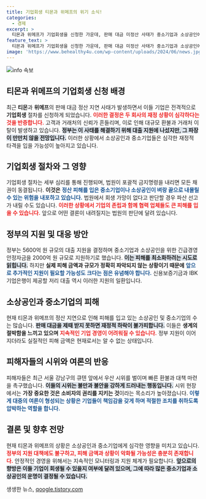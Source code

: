 ```yaml
---
title: 기업회생 티몬과 위메프의 위기 소식!
categories:
  - 경제
excerpt: >
  티몬과 위메프가 기업회생을 신청한 가운데, 판매 대금 미정산 사태가 중소기업과 소상공인에 미치는 영향이 심각해지고 있다. 정부는 2000억 규모의 경영안정자금을 지원하겠다고 밝혔지만, 피해 규모는 아직 가늠조차 못하고 있는 상황이다.
feature_text: >
  티몬과 위메프가 기업회생을 신청한 가운데, 판매 대금 미정산 사태가 중소기업과 소상공인에 미치는 영향이 심각해지고 있다. 정부는 2000억 규모의 경영안정자금을 지원하겠다고 밝혔지만, 피해 규모는 아직 가늠조차 못하고 있는 상황이다.
image: 'https://www.behealthy4u.com/wp-content/uploads/2024/06/news.jpg'
---
```


<p><img src="https://www.behealthy4u.com/wp-content/uploads/2024/06/news.jpg" alt="info 속보" /></p>

<h2 data-ke-size="size26">티몬과 위메프의 기업회생 신청 배경</h2>

<p data-ke-size="size16">최근 <b>티몬</b>과 <b>위메프</b>의 판매 대금 정산 지연 사태가 발생하면서 이들 기업은 전격적으로 <b>기업회생</b> 절차를 신청하게 되었습니다. <b><span style="color: #ee2323;">이러한 결정은 두 회사의 재정 상황이 심각하다는 것을 반증합니다.</span></b> 고객과 거래처의 신뢰가 흔들리며, 이로 인해 대규모 환불과 거래처 이탈이 발생하고 있습니다. <b><span style="background-color: #21538527;">정부는 이 사태를 해결하기 위해 대출 지원에 나섰지만, 그 파장이 만만치 않을 전망입니다.</span></b> 이러한 상황에서 소상공인과 중소기업들은 심각한 재정적 타격을 입을 가능성이 높아지고 있습니다.</p>

<h2 data-ke-size="size26">기업회생 절차와 그 영향</h2>

<p data-ke-size="size16">기업회생 절차는 세부 심리를 통해 진행되며, 법원이 포괄적 금지명령을 내리면 모든 채권이 동결됩니다. <b>이것은</b> <b><span style="color: #1a5490;">정산 피해를 입은 중소기업이나 소상공인이 벼랑 끝으로 내몰릴 수 있는 위험을 내포하고 있습니다.</span></b> 법원에서 회생 가망이 없다고 판단할 경우 파산 선고가 내릴 수도 있습니다. <b><span style="color: #ee2323;">이러한 상황에서 기업의 존립과 함께 협력 업체들도 큰 피해를 입을 수 있습니다.</span></b> 앞으로 어떤 결론이 내려질지는 법원의 판단에 달려 있습니다.</p>

<h2 data-ke-size="size26">정부의 지원 및 대응 방안</h2>

<p data-ke-size="size16">정부는 5600억 원 규모의 대출 지원을 결정하며 중소기업과 소상공인을 위한 긴급경영안정자금을 2000억 원 규모로 지원하기로 했습니다. <b><span style="background-color: #21538527;">이는 피해를 최소화하려는 시도로 읽힙니다.</span></b> 하지만 <b>실제 피해 금액과 규모가 정확히 파악되지 않는 상황이기 때문에</b> <b><span style="color: #1a5490;">앞으로 추가적인 지원이 필요할 가능성도 크다는 점은 유념해야 합니다.</span></b> 신용보증기금과 IBK기업은행이 제공할 저리 대출 역시 이러한 지원의 일환입니다.</p>

<h2 data-ke-size="size26">소상공인과 중소기업의 피해</h2>

<p data-ke-size="size16">현재 티몬과 위메프의 정산 지연으로 인해 피해를 입고 있는 소상공인 및 중소기업의 수는 많습니다. <b><span style="background-color: #21538527;">판매 대금을 제때 받지 못하면 재정적 하락이 불가피합니다.</span></b> 이들은 <b>생계의 절박함을 느끼고 있으며</b> <b><span style="color: #ee2323;">지속적인 기업 경영이 어려워질 수 있습니다.</span></b> 정부 지원이 이어지더라도 실질적인 피해 금액은 현재로서는 알 수 없는 상태입니다.</p>

<h2 data-ke-size="size26">피해자들의 시위와 여론의 반응</h2>

<p data-ke-size="size16">피해자들은 최근 서울 강남구의 큐텐 앞에서 우산 시위를 벌이며 빠른 환불과 대책 마련을 촉구했습니다. <b><span style="background-color: #21538527;">이들의 시위는 불만과 불안을 강하게 드러내는 행동입니다.</span></b> 시위 현장에서는 <b>가장 중요한 것은 소비자의 권리를 지키는 것</b>이라는 목소리가 높아졌습니다. <b><span style="color: #1a5490;">이렇게 대중의 여론이 형성되는 상황은 기업들이 책임감을 갖게 하며 적절한 조치를 취하도록 압박하는 역할을 합니다.</span></b></p>

<h2 data-ke-size="size26">결론 및 향후 전망</h2>

<p data-ke-size="size16">현재 티몬과 위메프의 상황은 소상공인과 중소기업에게 심각한 영향을 미치고 있습니다. <b><span style="color: #ee2323;">정부의 지원 대책에도 불구하고, 피해 금액과 상황이 악화될 가능성은 충분히 존재합니다.</span></b> 안정적인 경영을 위해서는 지속적인 모니터링과 지원 체계가 필요합니다. <b><span style="background-color: #21538527;">앞으로의 향방은 이들 기업이 회생될 수 있을지 여부에 달려 있으며, 그에 따라 많은 중소기업과 소상공인의 운명이 결정될 수 있습니다.</span></b></p>
생생한 뉴스, <a href="https://qoogle.tistory.com" rel="dofollow">qoogle.tistory.com</a>


